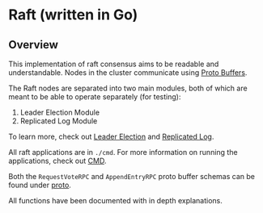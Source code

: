 # Raft (written in Go)


## Overview

This implementation of raft consensus aims to be readable and understandable. Nodes in the cluster communicate using [Proto Buffers](./docs/ProtoBuffers.md). 

The Raft nodes are separated into two main modules, both of which are meant to be able to operate separately (for testing):

1. Leader Election Module
2. Replicated Log Module

To learn more, check out [Leader Election](./docs/LeaderElection.md) and [Replicated Log](./docs/ReplicatedLog.md).

All raft applications are in `./cmd`. For more information on running the applications, check out [CMD](./cmd/Readme.md).

Both the `RequestVoteRPC` and `AppendEntryRPC` proto buffer schemas can be found under [proto](./proto).

All functions have been documented with in depth explanations.